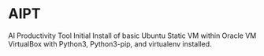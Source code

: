 # AIPT
AI Productivity Tool 
Initial Install of basic Ubuntu Static VM within Oracle VM VirtualBox with Python3, Python3-pip, and virtualenv installed.
